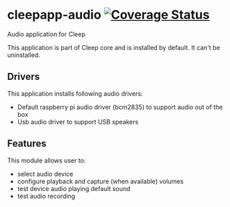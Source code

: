 # cleepapp-audio [![Coverage Status](https://coveralls.io/repos/github/CleepDevice/cleepapp-audio/badge.svg?branch=master)](https://coveralls.io/github/CleepDevice/cleepapp-audio?branch=master)

Audio application for Cleep

This application is part of Cleep core and is installed by default. It can't be uninstalled.

## Drivers

This application installs following audio drivers:
* Default raspberry pi audio driver (bcm2835) to support audio out of the box
* Usb audio driver to support USB speakers

## Features

This module allows user to:
* select audio device
* configure playback and capture (when available) volumes
* test device audio playing default sound
* test audio recording

